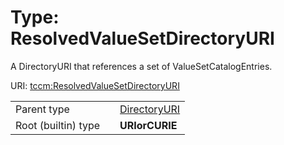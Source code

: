 
# Type: ResolvedValueSetDirectoryURI


A DirectoryURI that references a set of ValueSetCatalogEntries.

URI: [tccm:ResolvedValueSetDirectoryURI](https://hotecosystem.org/tccm/ResolvedValueSetDirectoryURI)

|  |  |  |
| --- | --- | --- |
| Parent type | | [DirectoryURI](types/DirectoryURI.md) |
| Root (builtin) type | | **URIorCURIE** |
